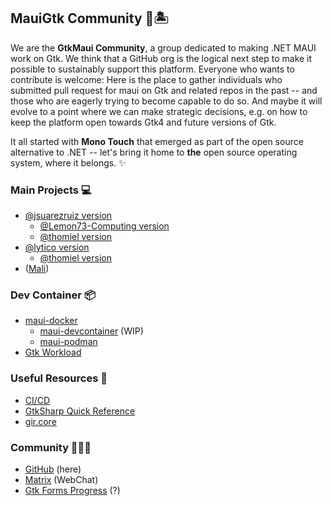 ## MauiGtk Community 🐧🏝️

We are the **GtkMaui Community**, a group dedicated to making .NET MAUI work on Gtk.
We think that a GitHub org is the logical next step to make it possible to sustainably support this platform.
Everyone who wants to contribute is welcome: Here is the place to gather individuals who submitted pull request for maui on Gtk and related repos in the past -- and those who are eagerly trying to become capable to do so. And maybe it will evolve to a point where we can make strategic decisions, e.g. on how to keep the platform open towards Gtk4 and future versions of Gtk.

It all started with **Mono Touch** that emerged as part of the open source alternative to .NET -- let's bring it home to **the** open source operating system, where it belongs. ✨

### Main Projects 💻

- [@jsuarezruiz version](https://github.com/jsuarezruiz/maui-linux)
  - [@Lemon73-Computing version](https://github.com/Lemon73-Computing/maui-linux)
  - [@thomiel
version](https://github.com/Thomas-Mielke-Software/maui-linux)
- [@lytico version](https://github.com/lytico/maui)
  - [@thomiel
version](https://github.com/Thomas-Mielke-Software/maui)
- ([Mali](https://github.com/nblockchain/Mali))

### Dev Container 📦

- [maui-docker](https://github.com/MauiGtk/maui-docker)
  - [maui-devcontainer](https://github.com/Thomas-Mielke-Software/maui-devcontainer) (WIP)
  - [maui-podman](https://github.com/Lemon73-Computing/maui-podman)
- [Gtk Workload](https://github.com/HavenDV/Gtk)

### Useful Resources 📄

- [CI/CD](https://github.com/lytico/maui/blob/6ef7f0c066808ea0d4142812ef4d956245e6a711/.github/workflows/build-gtk.yml#L22-L31)
- [GtkSharp Quick Reference](https://ksvi.mff.cuni.cz/~dingle/2021-2/prog_2/gtk_reference.html)
- [gir.core](https://github.com/gircore/gir.core)

### Community 🧑‍🤝‍🧑

- [GitHub](https://github.com/MauiGtk) (here)
- [Matrix](https://matrix.to/#/#maui-linux:matrix.org) (WebChat)
- [Gtk Forms Progress](https://github.com/jsuarezruiz/forms-gtk-progress/issues) (?)
